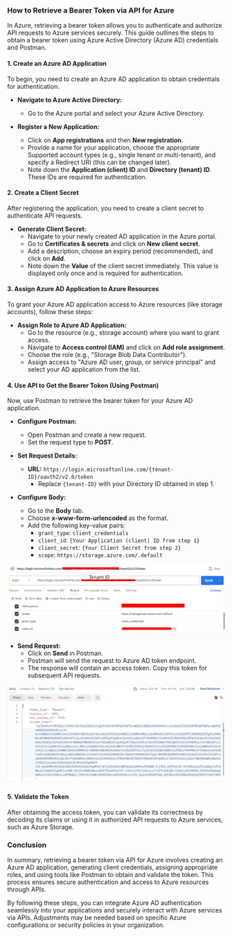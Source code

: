 ### How to Retrieve a Bearer Token via API for Azure

In Azure, retrieving a bearer token allows you to authenticate and authorize API requests to Azure services securely. This guide outlines the steps to obtain a bearer token using Azure Active Directory (Azure AD) credentials and Postman.

#### 1. Create an Azure AD Application

To begin, you need to create an Azure AD application to obtain credentials for authentication.

- **Navigate to Azure Active Directory:**
  - Go to the Azure portal and select your Azure Active Directory.

- **Register a New Application:**
  - Click on **App registrations** and then **New registration**.
  - Provide a name for your application, choose the appropriate Supported account types (e.g., single tenant or multi-tenant), and specify a Redirect URI (this can be changed later).
  - Note down the **Application (client) ID** and **Directory (tenant) ID**. These IDs are required for authentication.

#### 2. Create a Client Secret

After registering the application, you need to create a client secret to authenticate API requests.

- **Generate Client Secret:**
  - Navigate to your newly created AD application in the Azure portal.
  - Go to **Certificates & secrets** and click on **New client secret**.
  - Add a description, choose an expiry period (recommended), and click on **Add**.
  - Note down the **Value** of the client secret immediately. This value is displayed only once and is required for authentication.

#### 3. Assign Azure AD Application to Azure Resources

To grant your Azure AD application access to Azure resources (like storage accounts), follow these steps:

- **Assign Role to Azure AD Application:**
  - Go to the resource (e.g., storage account) where you want to grant access.
  - Navigate to **Access control (IAM)** and click on **Add role assignment**.
  - Choose the role (e.g., "Storage Blob Data Contributor").
  - Assign access to "Azure AD user, group, or service principal" and select your AD application from the list.

#### 4. Use API to Get the Bearer Token (Using Postman)

Now, use Postman to retrieve the bearer token for your Azure AD application.

- **Configure Postman:**
  - Open Postman and create a new request.
  - Set the request type to **POST**.

- **Set Request Details:**
  - **URL:** `https://login.microsoftonline.com/{tenant-ID}/oauth2/v2.0/token`
    - Replace `{tenant-ID}` with your Directory ID obtained in step 1.

- **Configure Body:**
  - Go to the **Body** tab.
  - Choose **x-www-form-urlencoded** as the format.
  - Add the following key-value pairs:
    - `grant_type`: `client_credentials`
    - `client_id`: `{Your Application (client) ID from step 1}`
    - `client_secret`: `{Your Client Secret from step 2}`
    - `scope`: `https://storage.azure.com/.default`

![Request](/request.jpg)

- **Send Request:**
  - Click on **Send** in Postman.
  - Postman will send the request to Azure AD token endpoint.
  - The response will contain an access token. Copy this token for subsequent API requests.
    
![LResponse](/response.jpg)


#### 5. Validate the Token

After obtaining the access token, you can validate its correctness by decoding its claims or using it in authorized API requests to Azure services, such as Azure Storage.

### Conclusion

In summary, retrieving a bearer token via API for Azure involves creating an Azure AD application, generating client credentials, assigning appropriate roles, and using tools like Postman to obtain and validate the token. This process ensures secure authentication and access to Azure resources through APIs.

By following these steps, you can integrate Azure AD authentication seamlessly into your applications and securely interact with Azure services via APIs. Adjustments may be needed based on specific Azure configurations or security policies in your organization.
